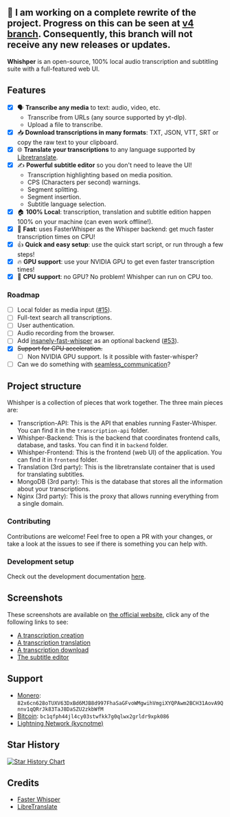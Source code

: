 
## 🚧 I am working on a complete rewrite of the project. Progress on this can be seen at [v4 branch](https://github.com/pluja/whishper/tree/v4). Consequently, this branch will not receive any new releases or updates.

**Whishper** is an open-source, 100% local audio transcription and subtitling suite with a full-featured web UI.

## Features

- [x] 🗣️ **Transcribe any media** to text: audio, video, etc.
  - Transcribe from URLs (any source supported by yt-dlp).
  - Upload a file to transcribe.
- [x] 📥 **Download transcriptions in many formats**: TXT, JSON, VTT, SRT or copy the raw text to your clipboard.
- [x] 🌐 **Translate your transcriptions** to any language supported by [Libretranslate](https://libretranslate.com).
- [x] ✍️ **Powerful subtitle editor** so you don't need to leave the UI!
  - Transcription highlighting based on media position.
  - CPS (Characters per second) warnings.
  - Segment splitting.
  - Segment insertion.
  - Subtitle language selection.
- [x] 🏠 **100% Local**: transcription, translation and subtitle edition happen 100% on your machine (can even work offline!).
- [x] 🚀 **Fast**: uses FasterWhisper as the Whisper backend: get much faster transcription times on CPU!
- [x] 👍 **Quick and easy setup**: use the quick start script, or run through a few steps!
- [x] 🔥 **GPU support**: use your NVIDIA GPU to get even faster transcription times!
- [x] 🐎 **CPU support**: no GPU? No problem! Whishper can run on CPU too.

### Roadmap

- [ ] Local folder as media input ([#15](https://github.com/pluja/whishper/issues/15)).
- [ ] Full-text search all transcriptions.
- [ ] User authentication.
- [ ] Audio recording from the browser.
- [ ] Add [insanely-fast-whisper](https://github.com/Vaibhavs10/insanely-fast-whisper) as an optional backend ([#53](https://github.com/pluja/whishper/issues/53)).
- [x] ~~Support for GPU acceleration.~~
  - [ ] Non NVIDIA GPU support. Is it possible with faster-whisper?
- [ ] Can we do something with [seamless_communication](https://github.com/facebookresearch/seamless_communication)?

## Project structure

Whishper is a collection of pieces that work together. The three main pieces are:

- Transcription-API: This is the API that enables running Faster-Whisper. You can find it in the `transcription-api` folder.
- Whishper-Backend: This is the backend that coordinates frontend calls, database, and tasks. You can find it in `backend` folder.
- Whishper-Frontend: This is the frontend (web UI) of the application. You can find it in `frontend` folder.
- Translation (3rd party): This is the libretranslate container that is used for translating subtitles.
- MongoDB (3rd party): This is the database that stores all the information about your transcriptions.
- Nginx (3rd party): This is the proxy that allows running everything from a single domain.

### Contributing

Contributions are welcome! Feel free to open a PR with your changes, or take a look at the issues to see if there is something you can help with.

### Development setup

Check out the development documentation [here](https://whishper-docs.pages.dev/guides/develop/).

## Screenshots

These screenshots are available on [the official website](https://whishper-docs.pages.dev/usage/transcriptions/), click any of the following links to see:

- [A transcription creation](https://whishper-docs.pages.dev/usage/transcriptions/)
- [A transcription translation](https://whishper-docs.pages.dev/usage/translate/)
- [A transcription download](https://whishper-docs.pages.dev/usage/download/)
- [The subtitle editor](https://whishper-docs.pages.dev/usage/editor/)

## Support

- [Monero](https://www.getmonero.org/): `82x6cn628oTUXV63DxBd6MJB8d997FhaSaGFvoWMgwihVmgiXYQPAwm2BCH31AovA9Qnnv1qQRrJk83TaJ8DaSZU2zkbWfM`
- [Bitcoin](https://bitcoin.org/en/): `bc1qfph44jl4cy03stwfkk7g0qlwx2grldr9xpk086`
- [Lightning Network (kycnotme)](https://getalby.com/p/kycnotme)

## Star History

<a href="https://star-history.com/#pluja/whishper&Date">
  <picture>
    <source media="(prefers-color-scheme: dark)" srcset="https://api.star-history.com/svg?repos=pluja/whishper&type=Date&theme=dark" />
    <source media="(prefers-color-scheme: light)" srcset="https://api.star-history.com/svg?repos=pluja/whishper&type=Date" />
    <img alt="Star History Chart" src="https://api.star-history.com/svg?repos=pluja/whishper&type=Date" />
  </picture>
</a>

## Credits

- [Faster Whisper](https://github.com/guillaumekln/faster-whisper)
- [LibreTranslate](https://github.com/LibreTranslate/LibreTranslate)
